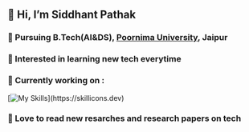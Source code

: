 ## 👋 Hi, I’m Siddhant Pathak
### 🏫 Pursuing B.Tech(AI&DS), <span style="color: inherit;">[Poornima University](https://www.poornima.edu.in/)</span>, Jaipur
### 👀 Interested in learning new tech everytime
### 🌱 Currently working on :  
[![My Skills](https://skillicons.dev/icons?i=cpp,py,html,css,js,php,django,flask,mysql,mongodb,express,react,nodejs,)](https://skillicons.dev)
  
### 📑 Love to read new resarches and research papers on tech
